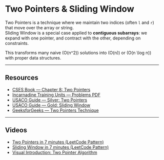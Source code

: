 # Two Pointers & Sliding Window

Two Pointers is a technique where we maintain two indices (often `l` and `r`) that move over the array or string.  
Sliding Window is a special case applied to **contiguous subarrays**: we expand with one pointer, and contract with the other, depending on constraints.  

This transforms many naive \(O(n^2)\) solutions into \(O(n)\) or \(O(n \log n)\) with proper data structures.

---

## Resources

- [CSES Book — Chapter 8: Two Pointers](https://cses.fi/book.pdf)
- [Incarnadine Training Units — Problems PDF](https://drive.google.com/file/d/1RyC0WfPaFs_lia1A9BvFBCxHSbS-Tdu1/view)
- [USACO Guide — Silver: Two Pointers](https://usaco.guide/silver/two-pointers?lang=cpp)
- [USACO Guide — Gold: Sliding Window](https://usaco.guide/gold/sliding-window?lang=cpp)
- [GeeksforGeeks — Two Pointers Technique](https://www.geeksforgeeks.org/dsa/two-pointers-technique/)

---

## Videos

- [Two Pointers in 7 minutes (LeetCode Pattern)](https://www.youtube.com/watch?v=QzZ7nmouLTI)
- [Sliding Window in 7 minutes (LeetCode Pattern)](https://www.youtube.com/watch?v=y2d0VHdvfdc)
- [Visual Introduction: Two Pointer Algorithm](https://www.youtube.com/watch?v=On03HWe2tZM)
